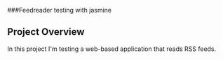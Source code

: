 ###Feedreader testing with jasmine

## Project Overview

In this project I'm testing a web-based application that reads RSS feeds. 


